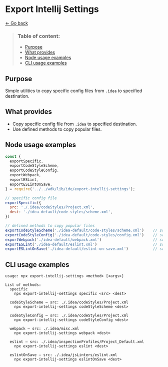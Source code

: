 Export Intellij Settings
==================

[← Go back](../README.md)

>  ### Table of content:
>  * [Purpose](#purpose)
>  * [What provides](#what-provides)
>  * [Node usage examples](#node-usage-examples)
>  * [CLI usage examples](#cli-usage-examples)

Purpose
---------

Simple utilities to copy specific config files from `.idea` to specified destination.

What provides
---------------

* Copy specific config file from `.idea` to specified destination.
* Use defined methods to copy popular files.

Node usage examples
----------------

```js
const { 
  exportSpecific, 
  exportCodeStyleScheme,
  exportCodeStyleConfig,
  exportWebpack,
  exportESLint,
  exportESLintOnSave,
} = require('../../wdk/lib/ide/export-intellij-settings');

// specific config file
exportSpecific({
  src: './.idea/codeStyles/Project.xml',
  dest: './idea-default/code-styles/scheme.xml',
})

// defined methods to copy popular files
exportCodeStyleScheme('./idea-default/code-styles/scheme.xml')    // src: ./.idea/codeStyles/Project.xml
exportCodeStyleConfig('./idea-default/code-styles/config.xml')    // src: ./.idea/codeStyles/codeStyleConfig.xml
exportWebpack('./idea-default/webpack.xml')                       // src: ./.idea/misc.xml
exportESLint('./idea-default/eslint.xml')                         // src: ./.idea/inspectionProfiles/Project_Default.xml
exportESLintOnSave('./idea-default/eslint-on-save.xml')           // src: ./.idea/jsLinters/eslint.xml
```


CLI usage examples
----------------

```
usage: npx export-intellij-settings <method> [<args>]

List of methods:
  specific
    npx export-intellij-settings specific <src> <dest>

  codeStyleScheme – src: ./.idea/codeStyles/Project.xml
    npx export-intellij-settings codeStyleScheme <dest>

  codeStyleConfig – src: ./.idea/codeStyles/Project.xml
    npx export-intellij-settings codeStyleConfig <dest>

  webpack – src: ./.idea/misc.xml
    npx export-intellij-settings webpack <dest>

  eslint – src: ./.idea/inspectionProfiles/Project_Default.xml
    npx export-intellij-settings eslint <dest>

  eslintOnSave – src: ./.idea/jsLinters/eslint.xml
    npx export-intellij-settings eslintOnSave <dest>
```
